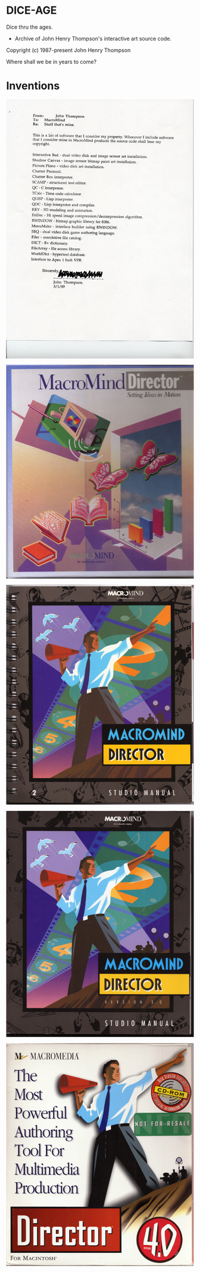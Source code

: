# DICE-AGE
Dice thru the ages.

- Archive of John Henry Thompson's interactive art source code.

Copyright (c) 1987-present John Henry Thompson

Where shall we be in years to come?

# Inventions

![1989 prior art](aa/1989%20prior-art%20letter%20to%20MACR/prior_art_1989-no-sig.jpg)

![1990's Director 1 ](aa/1990's%20MACR/Macromedia%20Products%20Box%20Images/D1/D1%20Box%20Front.jpg)

![1990's Director 2 ](aa/1990's%20MACR/Macromedia%20Products%20Box%20Images/D2/D2%20Studio%20Manual.jpg)

![1990's Director 3 ](aa/1990's%20MACR/Macromedia%20Products%20Box%20Images/D3/D3%20Studio%20Manual.jpg)

![1990's Director 4 ](aa/1990's%20MACR/Macromedia%20Products%20Box%20Images/D4/D4%20Box%20Front.jpg)

